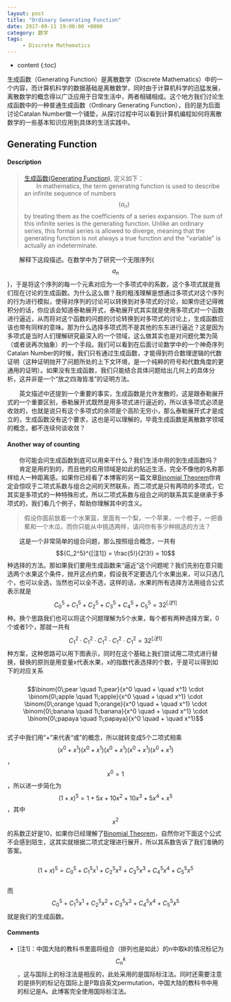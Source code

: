 ```yaml
---
layout: post
title: "Ordinary Generating Function"
date: 2017-09-11 19:00:00 +0800 
category: 数学
tags: 
     - Discrete Mathematics
---
```

* content
{:toc}

生成函数（Generating Function）是离散数学（Discrete Mathematics）中的一个内容，而计算机科学的数据基础是离散数学，同时由于计算机科学的迅猛发展，离散数学的概念得以广泛应用于日常生活中，两者相辅相成。这个地方我们讨论生成函数中的一种普通生成函数（Ordinary Generating Function），目的是为后面讨论Catalan Number做一个铺垫，从探讨过程中可以看到计算机编程如何将离散数学的一些基本知识应用到具体的生活实践中。

<!-- more -->

## Generating Function

#### Description

>[生成函数(Generating Function)](https://en.wikipedia.org/wiki/Generating_function), 定义如下：  
&emsp;&emsp;In mathematics, the term generating function is used to describe an infinite sequence of numbers $$(a_n)$$ by treating them as the coefficients of a series expansion. The sum of this infinite series is the generating function. Unlike an ordinary series, this formal series is allowed to diverge, meaning that the generating function is not always a true function and the "variable" is actually an indeterminate. 

&emsp;&emsp;解释下这段描述。在数学中为了研究一个无限序列{$$a_n$$}，于是将这个序列的每一个元素对应为一个多项式中的系数，这个多项式就是我们现在讨论的生成函数。为什么这么做？我的粗浅理解是想通过多项式对这个序列的行为进行模拟，使得对序列的讨论可以转换到对多项式的讨论，如果你还记得微积分的话，你应该会知道泰勒展开式，泰勒展开式其实就是使用多项式对一个函数进行逼近，从而将对这个函数的问题的讨论转换到对多项式的讨论上，生成函数应该也带有同样的意味。那为什么选择多项式而不是其他的东东进行逼近？这是因为多项式是当时人们理解研究最深入的一个领域，这么做其实也是对问题化繁为简（或者说再次抽象）的一个手段。我们可以看到在后面讨论数学中的一个神奇序列Catalan Number的时候，我们只有通过生成函数，才能得到符合数理逻辑的代数证明（这种证明抛开了问题所处的上下文环境，是一个纯粹的符号和代数角度的更通用的证明）。如果没有生成函数，我们只能结合具体问题给出几何上的具体分析，这并非是一个“放之四海皆准”的证明方法。

&emsp;&emsp;英文描述中还提到一个重要的事实，生成函数是允许发散的，这是跟泰勒展开式的一个重要区别，泰勒展开式既然是用多项式进行逼近的，所以该多项式必须是收敛的，也就是说只有这个多项式的余项是个高阶无穷小，那么泰勒展开式才是成立的，生成函数没有这个要求，这也是可以理解的，毕竟生成函数是离散数学领域的概念，都不连续何谈收敛？

#### Another way of counting

&emsp;&emsp;你可能会问生成函数到底可以用来干什么？我们生活中用的到生成函数吗？  
&emsp;&emsp;肯定是用的到的，而且他的应用领域是如此的贴近生活，完全不像他的名称那样给人一种距离感。如果你已经看了本博客的另一篇文章[Binomial Theorem](http://blog.marvingalaxy.info/2017/09/10/Math-Binomial-Theorem/)你肯定会惊叹于二项式系数与组合之间的天然联系，而二项式是只有两项的多项式，它其实是多项式的一种特殊形式，所以二项式系数与组合之间的联系其实是继承于多项式的，我们看几个例子，帮助你理解其中的含义。

>假设你面前放着一个水果篮，里面有一个梨，一个苹果，一个橙子，一把香蕉和一个木瓜，而你只能从中挑选两样，请问你有多少种挑选的方法？

&emsp;&emsp;这是一个非常简单的组合问题，那么按照组合概念，一共有$${C_2^5}^{[注1]} = \frac{5!}{2!3!} = 10$$种选择的方法。那如果我们要用生成函数来“逼近”这个问题呢？我们先别在意只能选两个水果这个条件，抛开这点约束，假设我不定要选几个水果出来，可以只选几个，也可以全选，当然也可以全不选，这样的话，水果的所有选择方法用组合公式表示就是$${C_0^5 + C_1^5 + C_2^5 + C_3^5 + C_4^5 + C_5^5 = 32}^{[注1]}$$种。换个思路我们也可以将这个问题理解为5个水果，每个都有两种选择方案，0个或者1个，那就一共有$${C_1^2 \cdot C_1^2 \cdot C_1^2 \cdot C_1^2 \cdot C_1^2 = 32}^{[注1]}$$种方案，这种思路可以用下图表示，同时在这个基础上我们尝试用二项式进行替换，替换的原则是用变量x代表水果，x的指数代表选择的个数，于是可以得到如下的对应关系  
&emsp;&emsp;&emsp;&emsp;&emsp;&emsp;$$\binom{0\;pear \quad 1\;pear}{x^0 \quad + \quad x^1} \cdot \binom{0\;apple \quad 1\;apple}{x^0 \quad + \quad x^1} \cdot \binom{0\;orange \quad 1\;orange}{x^0 \quad + \quad x^1} \cdot \binom{0\;banana \quad 1\;banana}{x^0 \quad + \quad x^1} \cdot \binom{0\;papaya \quad 1\;papaya}{x^0 \quad + \quad x^1}$$  
式子中我们用“+”来代表“或”的概念，所以就转变成5个二项式相乘$$(x^0 + x^1)(x^0 + x^1)(x^0 + x^1)(x^0 + x^1)(x^0 + x^1)$$，$$x^0 = 1$$，所以进一步简化为$$(1 + x)^5 = 1 + 5x + 10x^2 + 10x^3 + 5x^4 + x^5$$，其中$$x^2$$的系数正好是10，如果你已经理解了[Binomial Theorem](http://blog.marvingalaxy.info/2017/09/10/Math-Binomial-Theorem/)，自然你对下面这个公式不会感到陌生，这其实就根据二项式定理进行展开，所以其系数告诉了我们准确的答案。  
&emsp;&emsp;&emsp;&emsp;&emsp;&emsp;$$(1 + x)^5 = C_0^5 + C_1^5x^1 + C_2^5x^2 + C_3^5x^3 + C_4^5x^4 + C_5^5x^5$$  
而$$C_0^5 + C_1^5x^1 + C_2^5x^2 + C_3^5x^3 + C_4^5x^4 + C_5^5x^5$$就是我们的生成函数。



#### Comments

- [注1]：中国大陆的教科书里面将组合（排列也是如此）的n中取k的情况标记为$$C_n^k$$，这与国际上的标注法是相反的，此处采用的是国际标注法。同时还需要注意的是排列的标记在国际上是P取自英文permutation，中国大陆的教科书中用的标记是A。此博客完全使用国际标注法。